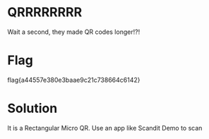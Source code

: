 # QRRRRRRRR

Wait a second, they made QR codes longer!?!

# Flag
flag{a44557e380e3baae9c21c738664c6142}

# Solution
It is a Rectangular Micro QR. Use an app like Scandit Demo to scan
